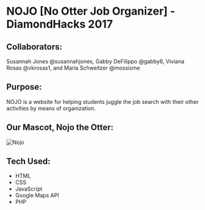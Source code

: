 # NOJO [No Otter Job Organizer] - DiamondHacks 2017

## Collaborators:
Susannah Jones @susannahjones, Gabby DeFilippo @gabby6, Viviana Rosas @vkrosas1, and Maria Schweitzer @mossisme

## Purpose:
NOJO is a website for helping students juggle the job search with their other activities by means of organization.

## Our Mascot, Nojo the Otter:
![Nojo](https://github.com/susannahjones/diamondHacks17/blob/master/otter3.png "Nojo")

## Tech Used:
- HTML
- CSS
- JavaScript
- Google Maps API
- PHP

